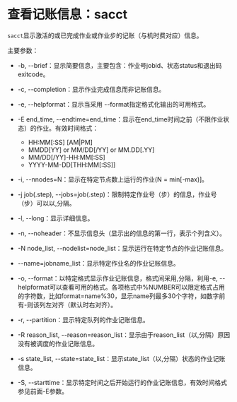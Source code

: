 # 查看记账信息：sacct

`sacct`显示激活的或已完成作业或作业步的记账（与机时费对应）信息。

主要参数：

- -b, --brief：显示简要信息，主要包含：作业号jobid、状态status和退出码exitcode。

- -c, --completion：显示作业完成信息而非记账信息。

- -e, --helpformat：显示当采用 --format指定格式化输出的可用格式。

- -E end_time, --endtime=end_time：显示在end_time时间之前（不限作业状态）的作业。有效时间格式：

  - HH:MM\[:SS\] \[AM|PM\]
  - MMDD\[YY\] or MM/DD\[/YY\] or MM.DD\[.YY\]
  - MM/DD\[/YY\]-HH:MM\[:SS\]
  - YYYY-MM-DD\[THH:MM\[:SS\]\]

- -i, --nnodes=N：显示在特定节点数上运行的作业(N = min\[-max)\]。

- -j job(.step), --jobs=job(.step)：限制特定作业号（步）的信息，作业号（步）可以以,分隔。

- -l, --long：显示详细信息。

- -n, --noheader：不显示信息头（显示出的信息的第一行，表示个列含义）。

- -N node_list, --nodelist=node_list：显示运行在特定节点的作业记账信息。

- --name=jobname_list：显示特定作业名的作业记账信息。

- -o, --format：以特定格式显示作业记账信息，格式间采用,分隔，利用-e, --helpformat可以查看可用的格式。各项格式中%NUMBER可以限定格式占用的字符数，比如format=name%30，显示name列最多30个字符，如数字前有-则该列左对齐（默认时右对齐）。

- -r, --partition：显示特定队列的作业记账信息。

- -R reason_list, --reason=reason_list：显示由于reason_list（以,分隔）原因没有被调度的作业记账信息。

- -s state_list, --state=state_list：显示state_list（以,分隔）状态的作业记账信息。

- -S, --starttime：显示特定时间之后开始运行的作业记账信息，有效时间格式参见前面-E参数。

